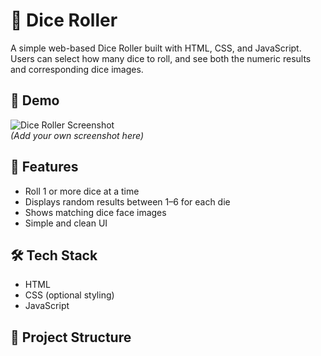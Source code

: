 # 🎲 Dice Roller

A simple web-based Dice Roller built with HTML, CSS, and JavaScript. Users can select how many dice to roll, and see both the numeric results and corresponding dice images.

## 📸 Demo

![Dice Roller Screenshot](assets/demo.png)  
*(Add your own screenshot here)*

## 🚀 Features

- Roll 1 or more dice at a time  
- Displays random results between 1–6 for each die  
- Shows matching dice face images  
- Simple and clean UI

## 🛠️ Tech Stack

- HTML  
- CSS (optional styling)  
- JavaScript  

## 📂 Project Structure

